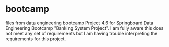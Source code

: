 # bootcamp
files from data engineering bootcamp
Project 4.6 for Springboard Data Engineering Bootcamp "Banking System Project".
I am fully aware this does not meet any set of requirements but I am having trouble interpreting the requirements for this project.
